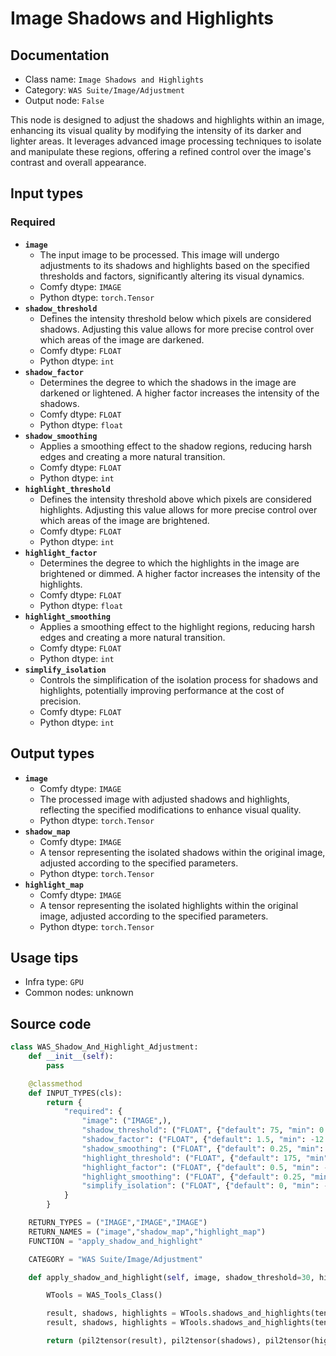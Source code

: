# Image Shadows and Highlights
## Documentation
- Class name: `Image Shadows and Highlights`
- Category: `WAS Suite/Image/Adjustment`
- Output node: `False`

This node is designed to adjust the shadows and highlights within an image, enhancing its visual quality by modifying the intensity of its darker and lighter areas. It leverages advanced image processing techniques to isolate and manipulate these regions, offering a refined control over the image's contrast and overall appearance.
## Input types
### Required
- **`image`**
    - The input image to be processed. This image will undergo adjustments to its shadows and highlights based on the specified thresholds and factors, significantly altering its visual dynamics.
    - Comfy dtype: `IMAGE`
    - Python dtype: `torch.Tensor`
- **`shadow_threshold`**
    - Defines the intensity threshold below which pixels are considered shadows. Adjusting this value allows for more precise control over which areas of the image are darkened.
    - Comfy dtype: `FLOAT`
    - Python dtype: `int`
- **`shadow_factor`**
    - Determines the degree to which the shadows in the image are darkened or lightened. A higher factor increases the intensity of the shadows.
    - Comfy dtype: `FLOAT`
    - Python dtype: `float`
- **`shadow_smoothing`**
    - Applies a smoothing effect to the shadow regions, reducing harsh edges and creating a more natural transition.
    - Comfy dtype: `FLOAT`
    - Python dtype: `int`
- **`highlight_threshold`**
    - Defines the intensity threshold above which pixels are considered highlights. Adjusting this value allows for more precise control over which areas of the image are brightened.
    - Comfy dtype: `FLOAT`
    - Python dtype: `int`
- **`highlight_factor`**
    - Determines the degree to which the highlights in the image are brightened or dimmed. A higher factor increases the intensity of the highlights.
    - Comfy dtype: `FLOAT`
    - Python dtype: `float`
- **`highlight_smoothing`**
    - Applies a smoothing effect to the highlight regions, reducing harsh edges and creating a more natural transition.
    - Comfy dtype: `FLOAT`
    - Python dtype: `int`
- **`simplify_isolation`**
    - Controls the simplification of the isolation process for shadows and highlights, potentially improving performance at the cost of precision.
    - Comfy dtype: `FLOAT`
    - Python dtype: `int`
## Output types
- **`image`**
    - Comfy dtype: `IMAGE`
    - The processed image with adjusted shadows and highlights, reflecting the specified modifications to enhance visual quality.
    - Python dtype: `torch.Tensor`
- **`shadow_map`**
    - Comfy dtype: `IMAGE`
    - A tensor representing the isolated shadows within the original image, adjusted according to the specified parameters.
    - Python dtype: `torch.Tensor`
- **`highlight_map`**
    - Comfy dtype: `IMAGE`
    - A tensor representing the isolated highlights within the original image, adjusted according to the specified parameters.
    - Python dtype: `torch.Tensor`
## Usage tips
- Infra type: `GPU`
- Common nodes: unknown


## Source code
```python
class WAS_Shadow_And_Highlight_Adjustment:
    def __init__(self):
        pass

    @classmethod
    def INPUT_TYPES(cls):
        return {
            "required": {
                "image": ("IMAGE",),
                "shadow_threshold": ("FLOAT", {"default": 75, "min": 0.0, "max": 255.0, "step": 0.1}),
                "shadow_factor": ("FLOAT", {"default": 1.5, "min": -12.0, "max": 12.0, "step": 0.1}),
                "shadow_smoothing": ("FLOAT", {"default": 0.25, "min": -255.0, "max": 255.0, "step": 0.1}),
                "highlight_threshold": ("FLOAT", {"default": 175, "min": 0.0, "max": 255.0, "step": 0.1}),
                "highlight_factor": ("FLOAT", {"default": 0.5, "min": -12.0, "max": 12.0, "step": 0.1}),
                "highlight_smoothing": ("FLOAT", {"default": 0.25, "min": -255.0, "max": 255.0, "step": 0.1}),
                "simplify_isolation": ("FLOAT", {"default": 0, "min": -255.0, "max": 255.0, "step": 0.1}),
            }
        }

    RETURN_TYPES = ("IMAGE","IMAGE","IMAGE")
    RETURN_NAMES = ("image","shadow_map","highlight_map")
    FUNCTION = "apply_shadow_and_highlight"

    CATEGORY = "WAS Suite/Image/Adjustment"

    def apply_shadow_and_highlight(self, image, shadow_threshold=30, highlight_threshold=220, shadow_factor=1.5, highlight_factor=0.5, shadow_smoothing=0, highlight_smoothing=0, simplify_isolation=0):

        WTools = WAS_Tools_Class()

        result, shadows, highlights = WTools.shadows_and_highlights(tensor2pil(image), shadow_threshold, highlight_threshold, shadow_factor, highlight_factor, shadow_smoothing, highlight_smoothing, simplify_isolation)
        result, shadows, highlights = WTools.shadows_and_highlights(tensor2pil(image), shadow_threshold, highlight_threshold, shadow_factor, highlight_factor, shadow_smoothing, highlight_smoothing, simplify_isolation)

        return (pil2tensor(result), pil2tensor(shadows), pil2tensor(highlights) )

```
